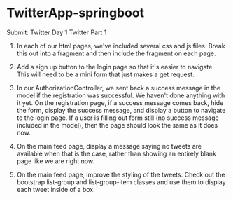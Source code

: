 # TwitterApp-springboot
Submit: Twitter Day 1
Twitter Part 1
1. In each of our html pages, we've included several css and js files. Break this out into a fragment and then include the fragment on each page. 

2. Add a sign up button to the login page so that it's easier to navigate. This will need to be a mini form that just makes a get request. 

3. In our AuthorizationController, we sent back a success message in the model if the registration was successful. We haven't done anything with it yet. On the registration page, if a success message comes back, hide the form, display the success message, and display a button to navigate to the login page. If a user is filling out form still (no success message included in the model), then the page should look the same as it does now. 

4. On the main feed page, display a message saying no tweets are available when that is the case, rather than showing an entirely blank page like we are right now. 

5. On the main feed page, improve the styling of the tweets. Check out the bootstrap list-group and list-group-item classes and use them to display each tweet inside of a box.

